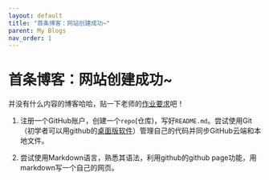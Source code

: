 ```yaml
---
layout: default
title: "首条博客：网站创建成功~"
parent: My Blogs
nav_order: 1
---
```


# 首条博客：网站创建成功~

并没有什么内容的博客哈哈，贴一下老师的[作业要求](https://book.ncrnalab.org/teaching/getting-started)吧！

1. 注册一个GitHub账户，创建一个`repo`(仓库)，写好`README.md`。尝试使用Git（初学者可以用github的[桌面版软件](https://desktop.github.com/)）管理自己的代码并同步GitHub云端和本地文件。

2. 尝试使用Markdown语言，熟悉其语法，利用github的github page功能，用markdown写一个自己的网页。
